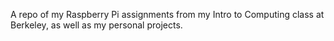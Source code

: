 A repo of my Raspberry Pi assignments from my Intro to Computing class at Berkeley, as well as my personal projects. 
